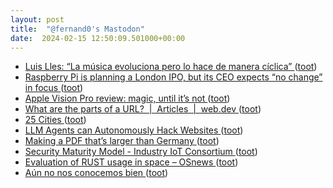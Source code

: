 ```yaml
---
layout: post
title:  "@fernand0's Mastodon"
date:  2024-02-15 12:50:09.501000+00:00
---
```

*  [Luis Lles: “La música evoluciona pero lo hace de manera cíclica”  ](https://www.diariodelaltoaragon.es/noticias/cultura/2024/02/13/luis-lles-la-musica-evoluciona-pero-lo-hace-de-manera-ciclica-1710704-daa.html) ([toot](https://mastodon.social/@fernand0/111935580369926154))
*  [Raspberry Pi is planning a London IPO, but its CEO expects “no change” in focus ](https://arstechnica.com/gadgets/2024/01/raspberry-pi-is-preparing-for-an-ipo-in-london-for-likely-more-than-500m) ([toot](https://mastodon.social/@fernand0/111935436401520302))
*  [Apple Vision Pro review: magic, until it’s not ](https://www.theverge.com/24054862/apple-vision-pro-review-vr-ar-headset-features-pric) ([toot](https://mastodon.social/@fernand0/111935342122099139))
*  [What are the parts of a URL?  \|  Articles  \|  web.dev ](https://web.dev/articles/url-part) ([toot](https://mastodon.social/@fernand0/111935341176751967))
*  [25 Cities ](https://googlemapsmania.blogspot.com/2024/01/25-cities.htm) ([toot](https://mastodon.social/@fernand0/111935111558769918))
*  [LLM Agents can Autonomously Hack Websites ](https://arxiv.org/html/2402.06664v) ([toot](https://mastodon.social/@fernand0/111934936528407369))
*  [Making a PDF that’s larger than Germany ](https://alexwlchan.net/2024/big-pdf) ([toot](https://mastodon.social/@fernand0/111934771971226161))
*  [Security Maturity Model - Industry IoT Consortium ](https://www.iiconsortium.org/smm) ([toot](https://mastodon.social/@fernand0/111931292296696620))
*  [Evaluation of RUST usage in space  –  OSnews ](https://www.osnews.com/story/138510/evaluation-of-rust-usage-in-space) ([toot](https://mastodon.social/@fernand0/111931106112790913))
*  [Aún no nos conocemos bien ](https://avecesunafoto.wordpress.com/2024/02/14/aun-no-nos-conocemos-bien) ([toot](https://mastodon.social/@fernand0/111931048086908725))
